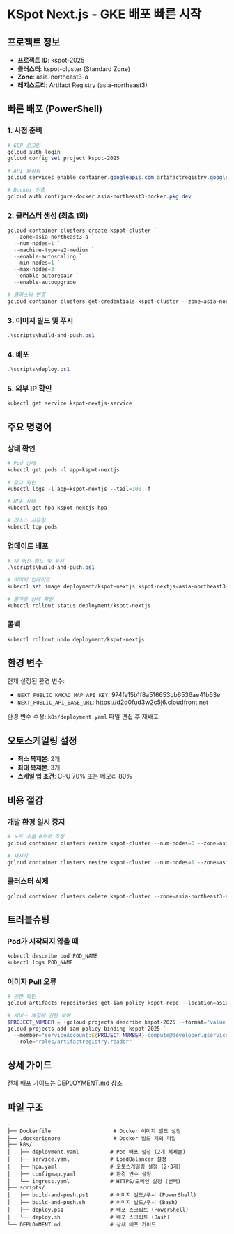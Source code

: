 # KSpot Next.js - GKE 배포 빠른 시작

## 프로젝트 정보
- **프로젝트 ID**: kspot-2025
- **클러스터**: kspot-cluster (Standard Zone)
- **Zone**: asia-northeast3-a
- **레지스트리**: Artifact Registry (asia-northeast3)

## 빠른 배포 (PowerShell)

### 1. 사전 준비
```powershell
# GCP 로그인
gcloud auth login
gcloud config set project kspot-2025

# API 활성화
gcloud services enable container.googleapis.com artifactregistry.googleapis.com compute.googleapis.com

# Docker 인증
gcloud auth configure-docker asia-northeast3-docker.pkg.dev
```

### 2. 클러스터 생성 (최초 1회)
```powershell
gcloud container clusters create kspot-cluster `
  --zone=asia-northeast3-a `
  --num-nodes=1 `
  --machine-type=e2-medium `
  --enable-autoscaling `
  --min-nodes=1 `
  --max-nodes=3 `
  --enable-autorepair `
  --enable-autoupgrade

# 클러스터 연결
gcloud container clusters get-credentials kspot-cluster --zone=asia-northeast3-a
```

### 3. 이미지 빌드 및 푸시
```powershell
.\scripts\build-and-push.ps1
```

### 4. 배포
```powershell
.\scripts\deploy.ps1
```

### 5. 외부 IP 확인
```powershell
kubectl get service kspot-nextjs-service
```

## 주요 명령어

### 상태 확인
```powershell
# Pod 상태
kubectl get pods -l app=kspot-nextjs

# 로그 확인
kubectl logs -l app=kspot-nextjs --tail=100 -f

# HPA 상태
kubectl get hpa kspot-nextjs-hpa

# 리소스 사용량
kubectl top pods
```

### 업데이트 배포
```powershell
# 새 버전 빌드 및 푸시
.\scripts\build-and-push.ps1

# 이미지 업데이트
kubectl set image deployment/kspot-nextjs kspot-nextjs=asia-northeast3-docker.pkg.dev/kspot-2025/kspot-repo/kspot-nextjs:latest

# 롤아웃 상태 확인
kubectl rollout status deployment/kspot-nextjs
```

### 롤백
```powershell
kubectl rollout undo deployment/kspot-nextjs
```

## 환경 변수

현재 설정된 환경 변수:
- `NEXT_PUBLIC_KAKAO_MAP_API_KEY`: 974fe15b1f8a516653cb6536ae41b53e
- `NEXT_PUBLIC_API_BASE_URL`: https://d2d0fud3w2c5j6.cloudfront.net

환경 변수 수정: `k8s/deployment.yaml` 파일 편집 후 재배포

## 오토스케일링 설정

- **최소 복제본**: 2개
- **최대 복제본**: 3개
- **스케일 업 조건**: CPU 70% 또는 메모리 80%

## 비용 절감

### 개발 환경 일시 중지
```powershell
# 노드 수를 0으로 조정
gcloud container clusters resize kspot-cluster --num-nodes=0 --zone=asia-northeast3-a

# 재시작
gcloud container clusters resize kspot-cluster --num-nodes=1 --zone=asia-northeast3-a
```

### 클러스터 삭제
```powershell
gcloud container clusters delete kspot-cluster --zone=asia-northeast3-a
```

## 트러블슈팅

### Pod가 시작되지 않을 때
```powershell
kubectl describe pod POD_NAME
kubectl logs POD_NAME
```

### 이미지 Pull 오류
```powershell
# 권한 확인
gcloud artifacts repositories get-iam-policy kspot-repo --location=asia-northeast3

# 서비스 계정에 권한 부여
$PROJECT_NUMBER = (gcloud projects describe kspot-2025 --format="value(projectNumber)")
gcloud projects add-iam-policy-binding kspot-2025 `
  --member="serviceAccount:${PROJECT_NUMBER}-compute@developer.gserviceaccount.com" `
  --role="roles/artifactregistry.reader"
```

## 상세 가이드

전체 배포 가이드는 [DEPLOYMENT.md](./DEPLOYMENT.md) 참조

## 파일 구조

```
.
├── Dockerfile                    # Docker 이미지 빌드 설정
├── .dockerignore                 # Docker 빌드 제외 파일
├── k8s/
│   ├── deployment.yaml          # Pod 배포 설정 (2개 복제본)
│   ├── service.yaml             # LoadBalancer 설정
│   ├── hpa.yaml                 # 오토스케일링 설정 (2-3개)
│   ├── configmap.yaml           # 환경 변수 설정
│   └── ingress.yaml             # HTTPS/도메인 설정 (선택)
├── scripts/
│   ├── build-and-push.ps1       # 이미지 빌드/푸시 (PowerShell)
│   ├── build-and-push.sh        # 이미지 빌드/푸시 (Bash)
│   ├── deploy.ps1               # 배포 스크립트 (PowerShell)
│   └── deploy.sh                # 배포 스크립트 (Bash)
└── DEPLOYMENT.md                # 상세 배포 가이드
```
